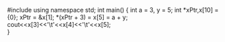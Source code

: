 #include<iostream>
using namespace std;
int main()
{
	int a = 3, y = 5;
    int *xPtr,x[10] = {0};
    xPtr = &x[1];
    *(xPtr + 3) = x[5] = a + y;   
	cout<<x[3]<<'\t'<<x[4]<<'\t'<<x[5];  
}
